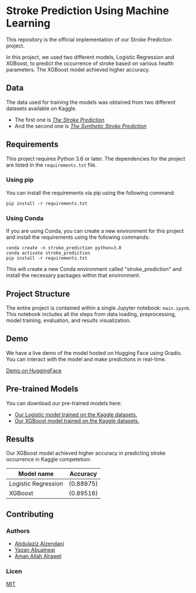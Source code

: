 # Stroke Prediction Using Machine Learning
This repository is the official implementation of our Stroke Prediction project.

In this project, we used two different models, Logistic Regression and XGBoost, to predict the occurrence of stroke based on various health parameters. The XGBoost model achieved higher accuracy.

## Data
The data used for training the models was obtained from two different datasets available on Kaggle. 

- The first one is [_The Stroke Prediction_](https://www.kaggle.com/datasets/fedesoriano/stroke-prediction-dataset)
- And the second one is [_The Synthetic Stroke Prediction_](https://www.kaggle.com/competitions/playground-series-s3e2/data)

## Requirements

This project requires Python 3.6 or later. The dependencies for the project are listed in the `requirements.txt` file.

### Using pip

You can install the requirements via pip using the following command:

``` pip install -r requirements.txt ```

### Using Conda
If you are using Conda, you can create a new environment for this project and install the requirements using the following commands:
``` 
conda create -n stroke_prediction python=3.8
conda activate stroke_prediction
pip install -r requirements.txt
```

This will create a new Conda environment called "stroke_prediction" and install the necessary packages within that environment.


## Project Structure
The entire project is contained within a single Jupyter notebook: `main.ipynb`. This notebook includes all the steps from data loading, preprocessing, model training, evaluation, and results visualization.

## Demo
We have a live demo of the model hosted on Hugging Face using Gradio. You can interact with the model and make predictions in real-time.

[Demo on HuggingFace](https://huggingface.co/spaces/3zoozzn/Stroke_Prediction)

## Pre-trained Models
You can download our pre-trained models here:

- [Our Logistic model trained on the Kaggle datasets.](https://huggingface.co/3zoozzn/Stroke-Prediction/blob/main/logistic_model.pkl)
- [Our XGBoost model trained on the Kaggle datasets.](https://huggingface.co/3zoozzn/Stroke-Prediction/blob/main/xgb_model.pkl)

## Results
Our XGBoost model achieved higher accuracy in predicting stroke occurrence in Kaggle competetion:

| Model name | Accuracy |
|------------|----------|
| Logistic Regression | (0.88975) |
| XGBoost | (0.89516) |


## Contributing
### Authors
- [Abdulaziz Alzendani]()
- [Yazan Abualneaj]()
- [Aman Allah Alrawel]()

### Licen
[MIT]()

